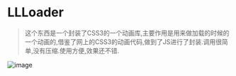 # LLLoader

>这个东西是一个封装了CSS3的一个动画库,主要作用是用来做加载的时候的一个动画的,借鉴了网上的CSS3的动画代码,做到了JS进行了封装.调用很简单,没有压缩.使用方便,效果还不错.

![image](https://github.com/wawsc5354524/LLLoader/edit/master/img/img.jpg)
